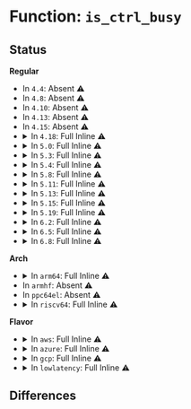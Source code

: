 # Function: <code>is_ctrl_busy</code>

## Status
<b>Regular</b>
<ul>
<li>
In <code>4.4</code>: Absent ⚠️
</li>
<li>
In <code>4.8</code>: Absent ⚠️
</li>
<li>
In <code>4.10</code>: Absent ⚠️
</li>
<li>
In <code>4.13</code>: Absent ⚠️
</li>
<li>
In <code>4.15</code>: Absent ⚠️
</li>
<li>
<details>
<summary>In <code>4.18</code>: Full Inline ⚠️</summary>

**Collision:** Unique Static

**Inline:** Full

**Transformation:** False

**Instances:**

```
In drivers/pci/hotplug/shpchp_hpc.c (ffffffff8153e67b)
Location: drivers/pci/hotplug/shpchp_hpc.c:244
Inline: True
Inline callers:
  - drivers/pci/hotplug/shpchp_hpc.c:shpc_write_cmd
  - drivers/pci/hotplug/shpchp_hpc.c:shpc_write_cmd
  - drivers/pci/hotplug/shpchp_hpc.c:shpc_write_cmd
  - drivers/pci/hotplug/shpchp_hpc.c:shpc_write_cmd
  - drivers/pci/hotplug/shpchp_hpc.c:shpc_write_cmd
  - drivers/pci/hotplug/shpchp_hpc.c:shpc_write_cmd
  - drivers/pci/hotplug/shpchp_hpc.c:shpc_write_cmd
```
</details>
</li>
<li>
<details>
<summary>In <code>5.0</code>: Full Inline ⚠️</summary>

**Collision:** Unique Static

**Inline:** Full

**Transformation:** False

**Instances:**

```
In drivers/pci/hotplug/shpchp_hpc.c (ffffffff81555a4b)
Location: drivers/pci/hotplug/shpchp_hpc.c:244
Inline: True
Inline callers:
  - drivers/pci/hotplug/shpchp_hpc.c:shpc_write_cmd
  - drivers/pci/hotplug/shpchp_hpc.c:shpc_write_cmd
  - drivers/pci/hotplug/shpchp_hpc.c:shpc_write_cmd
  - drivers/pci/hotplug/shpchp_hpc.c:shpc_write_cmd
  - drivers/pci/hotplug/shpchp_hpc.c:shpc_write_cmd
  - drivers/pci/hotplug/shpchp_hpc.c:shpc_write_cmd
  - drivers/pci/hotplug/shpchp_hpc.c:shpc_write_cmd
```
</details>
</li>
<li>
<details>
<summary>In <code>5.3</code>: Full Inline ⚠️</summary>

**Collision:** Unique Static

**Inline:** Full

**Transformation:** False

**Instances:**

```
In drivers/pci/hotplug/shpchp_hpc.c (ffffffff81585a4a)
Location: drivers/pci/hotplug/shpchp_hpc.c:244
Inline: True
Inline callers:
  - drivers/pci/hotplug/shpchp_hpc.c:shpc_write_cmd
  - drivers/pci/hotplug/shpchp_hpc.c:shpc_write_cmd
  - drivers/pci/hotplug/shpchp_hpc.c:shpc_write_cmd
  - drivers/pci/hotplug/shpchp_hpc.c:shpc_write_cmd
  - drivers/pci/hotplug/shpchp_hpc.c:shpc_write_cmd
  - drivers/pci/hotplug/shpchp_hpc.c:shpc_write_cmd
  - drivers/pci/hotplug/shpchp_hpc.c:shpc_write_cmd
```
</details>
</li>
<li>
<details>
<summary>In <code>5.4</code>: Full Inline ⚠️</summary>

**Collision:** Unique Static

**Inline:** Full

**Transformation:** False

**Instances:**

```
In drivers/pci/hotplug/shpchp_hpc.c (ffffffff815a742a)
Location: drivers/pci/hotplug/shpchp_hpc.c:244
Inline: True
Inline callers:
  - drivers/pci/hotplug/shpchp_hpc.c:shpc_write_cmd
  - drivers/pci/hotplug/shpchp_hpc.c:shpc_write_cmd
  - drivers/pci/hotplug/shpchp_hpc.c:shpc_write_cmd
  - drivers/pci/hotplug/shpchp_hpc.c:shpc_write_cmd
  - drivers/pci/hotplug/shpchp_hpc.c:shpc_write_cmd
  - drivers/pci/hotplug/shpchp_hpc.c:shpc_write_cmd
  - drivers/pci/hotplug/shpchp_hpc.c:shpc_write_cmd
```
</details>
</li>
<li>
<details>
<summary>In <code>5.8</code>: Full Inline ⚠️</summary>

**Collision:** Unique Static

**Inline:** Full

**Transformation:** False

**Instances:**

```
In drivers/pci/hotplug/shpchp_hpc.c (ffffffff8165012c)
Location: drivers/pci/hotplug/shpchp_hpc.c:244
Inline: True
Inline callers:
  - drivers/pci/hotplug/shpchp_hpc.c:shpc_write_cmd
  - drivers/pci/hotplug/shpchp_hpc.c:shpc_write_cmd
  - drivers/pci/hotplug/shpchp_hpc.c:shpc_write_cmd
  - drivers/pci/hotplug/shpchp_hpc.c:shpc_write_cmd
  - drivers/pci/hotplug/shpchp_hpc.c:shpc_write_cmd
  - drivers/pci/hotplug/shpchp_hpc.c:shpc_write_cmd
  - drivers/pci/hotplug/shpchp_hpc.c:shpc_write_cmd
```
</details>
</li>
<li>
<details>
<summary>In <code>5.11</code>: Full Inline ⚠️</summary>

**Collision:** Unique Static

**Inline:** Full

**Transformation:** False

**Instances:**

```
In drivers/pci/hotplug/shpchp_hpc.c (ffffffff816735cc)
Location: drivers/pci/hotplug/shpchp_hpc.c:244
Inline: True
Inline callers:
  - drivers/pci/hotplug/shpchp_hpc.c:shpc_write_cmd
  - drivers/pci/hotplug/shpchp_hpc.c:shpc_write_cmd
  - drivers/pci/hotplug/shpchp_hpc.c:shpc_write_cmd
  - drivers/pci/hotplug/shpchp_hpc.c:shpc_write_cmd
  - drivers/pci/hotplug/shpchp_hpc.c:shpc_write_cmd
  - drivers/pci/hotplug/shpchp_hpc.c:shpc_write_cmd
  - drivers/pci/hotplug/shpchp_hpc.c:shpc_write_cmd
```
</details>
</li>
<li>
<details>
<summary>In <code>5.13</code>: Full Inline ⚠️</summary>

**Collision:** Unique Static

**Inline:** Full

**Transformation:** False

**Instances:**

```
In drivers/pci/hotplug/shpchp_hpc.c (ffffffff81655aec)
Location: drivers/pci/hotplug/shpchp_hpc.c:239
Inline: True
Inline callers:
  - drivers/pci/hotplug/shpchp_hpc.c:shpc_write_cmd
  - drivers/pci/hotplug/shpchp_hpc.c:shpc_write_cmd
  - drivers/pci/hotplug/shpchp_hpc.c:shpc_write_cmd
  - drivers/pci/hotplug/shpchp_hpc.c:shpc_write_cmd
  - drivers/pci/hotplug/shpchp_hpc.c:shpc_write_cmd
  - drivers/pci/hotplug/shpchp_hpc.c:shpc_write_cmd
  - drivers/pci/hotplug/shpchp_hpc.c:shpc_write_cmd
```
</details>
</li>
<li>
<details>
<summary>In <code>5.15</code>: Full Inline ⚠️</summary>

**Collision:** Unique Static

**Inline:** Full

**Transformation:** False

**Instances:**

```
In drivers/pci/hotplug/shpchp_hpc.c (ffffffff816c7bbc)
Location: drivers/pci/hotplug/shpchp_hpc.c:239
Inline: True
Inline callers:
  - drivers/pci/hotplug/shpchp_hpc.c:shpc_write_cmd
  - drivers/pci/hotplug/shpchp_hpc.c:shpc_write_cmd
  - drivers/pci/hotplug/shpchp_hpc.c:shpc_wait_cmd
  - drivers/pci/hotplug/shpchp_hpc.c:shpc_wait_cmd
  - drivers/pci/hotplug/shpchp_hpc.c:shpc_wait_cmd
  - drivers/pci/hotplug/shpchp_hpc.c:shpc_wait_cmd
  - drivers/pci/hotplug/shpchp_hpc.c:shpc_wait_cmd
```
</details>
</li>
<li>
<details>
<summary>In <code>5.19</code>: Full Inline ⚠️</summary>

**Collision:** Unique Static

**Inline:** Full

**Transformation:** False

**Instances:**

```
In drivers/pci/hotplug/shpchp_hpc.c (ffffffff817edadc)
Location: drivers/pci/hotplug/shpchp_hpc.c:239
Inline: True
Inline callers:
  - drivers/pci/hotplug/shpchp_hpc.c:shpc_write_cmd
  - drivers/pci/hotplug/shpchp_hpc.c:shpc_write_cmd
  - drivers/pci/hotplug/shpchp_hpc.c:shpc_write_cmd
  - drivers/pci/hotplug/shpchp_hpc.c:shpc_write_cmd
  - drivers/pci/hotplug/shpchp_hpc.c:shpc_write_cmd
  - drivers/pci/hotplug/shpchp_hpc.c:shpc_write_cmd
  - drivers/pci/hotplug/shpchp_hpc.c:shpc_write_cmd
```
</details>
</li>
<li>
<details>
<summary>In <code>6.2</code>: Full Inline ⚠️</summary>

**Collision:** Unique Static

**Inline:** Full

**Transformation:** False

**Instances:**

```
In drivers/pci/hotplug/shpchp_hpc.c (ffffffff81914efc)
Location: drivers/pci/hotplug/shpchp_hpc.c:239
Inline: True
Inline callers:
  - drivers/pci/hotplug/shpchp_hpc.c:shpc_write_cmd
  - drivers/pci/hotplug/shpchp_hpc.c:shpc_write_cmd
  - drivers/pci/hotplug/shpchp_hpc.c:shpc_write_cmd
  - drivers/pci/hotplug/shpchp_hpc.c:shpc_write_cmd
  - drivers/pci/hotplug/shpchp_hpc.c:shpc_write_cmd
  - drivers/pci/hotplug/shpchp_hpc.c:shpc_write_cmd
  - drivers/pci/hotplug/shpchp_hpc.c:shpc_write_cmd
```
</details>
</li>
<li>
<details>
<summary>In <code>6.5</code>: Full Inline ⚠️</summary>

**Collision:** Unique Static

**Inline:** Full

**Transformation:** False

**Instances:**

```
In drivers/pci/hotplug/shpchp_hpc.c (ffffffff8195851c)
Location: drivers/pci/hotplug/shpchp_hpc.c:239
Inline: True
Inline callers:
  - drivers/pci/hotplug/shpchp_hpc.c:shpc_write_cmd
  - drivers/pci/hotplug/shpchp_hpc.c:shpc_write_cmd
  - drivers/pci/hotplug/shpchp_hpc.c:shpc_write_cmd
  - drivers/pci/hotplug/shpchp_hpc.c:shpc_write_cmd
  - drivers/pci/hotplug/shpchp_hpc.c:shpc_write_cmd
  - drivers/pci/hotplug/shpchp_hpc.c:shpc_write_cmd
  - drivers/pci/hotplug/shpchp_hpc.c:shpc_write_cmd
```
</details>
</li>
<li>
<details>
<summary>In <code>6.8</code>: Full Inline ⚠️</summary>

**Collision:** Unique Static

**Inline:** Full

**Transformation:** False

**Instances:**

```
In drivers/pci/hotplug/shpchp_hpc.c (ffffffff819a1a8c)
Location: drivers/pci/hotplug/shpchp_hpc.c:239
Inline: True
Inline callers:
  - drivers/pci/hotplug/shpchp_hpc.c:shpc_write_cmd
  - drivers/pci/hotplug/shpchp_hpc.c:shpc_write_cmd
  - drivers/pci/hotplug/shpchp_hpc.c:shpc_write_cmd
  - drivers/pci/hotplug/shpchp_hpc.c:shpc_write_cmd
  - drivers/pci/hotplug/shpchp_hpc.c:shpc_write_cmd
  - drivers/pci/hotplug/shpchp_hpc.c:shpc_write_cmd
  - drivers/pci/hotplug/shpchp_hpc.c:shpc_write_cmd
```
</details>
</li>
</ul>
<b>Arch</b>
<ul>
<li>
<details>
<summary>In <code>arm64</code>: Full Inline ⚠️</summary>

**Collision:** Unique Static

**Inline:** Full

**Transformation:** False

**Instances:**

```
In drivers/pci/hotplug/shpchp_hpc.c (ffff80001070faf0)
Location: drivers/pci/hotplug/shpchp_hpc.c:244
Inline: True
```
</details>
</li>
<li>
In <code>armhf</code>: Absent ⚠️
</li>
<li>
In <code>ppc64el</code>: Absent ⚠️
</li>
<li>
<details>
<summary>In <code>riscv64</code>: Full Inline ⚠️</summary>

**Collision:** Unique Static

**Inline:** Full

**Transformation:** False

**Instances:**

```
In drivers/pci/hotplug/shpchp_hpc.c (ffffffe0004dc4a0)
Location: drivers/pci/hotplug/shpchp_hpc.c:244
Inline: True
Inline callers:
  - drivers/pci/hotplug/shpchp_hpc.c:shpc_write_cmd
  - drivers/pci/hotplug/shpchp_hpc.c:shpc_write_cmd
  - drivers/pci/hotplug/shpchp_hpc.c:shpc_write_cmd
  - drivers/pci/hotplug/shpchp_hpc.c:shpc_write_cmd
  - drivers/pci/hotplug/shpchp_hpc.c:shpc_write_cmd
  - drivers/pci/hotplug/shpchp_hpc.c:shpc_write_cmd
  - drivers/pci/hotplug/shpchp_hpc.c:shpc_write_cmd
```
</details>
</li>
</ul>
<b>Flavor</b>
<ul>
<li>
<details>
<summary>In <code>aws</code>: Full Inline ⚠️</summary>

**Collision:** Unique Static

**Inline:** Full

**Transformation:** False

**Instances:**

```
In drivers/pci/hotplug/shpchp_hpc.c (ffffffff8159ac3a)
Location: drivers/pci/hotplug/shpchp_hpc.c:244
Inline: True
Inline callers:
  - drivers/pci/hotplug/shpchp_hpc.c:shpc_write_cmd
  - drivers/pci/hotplug/shpchp_hpc.c:shpc_write_cmd
  - drivers/pci/hotplug/shpchp_hpc.c:shpc_write_cmd
  - drivers/pci/hotplug/shpchp_hpc.c:shpc_write_cmd
  - drivers/pci/hotplug/shpchp_hpc.c:shpc_write_cmd
  - drivers/pci/hotplug/shpchp_hpc.c:shpc_write_cmd
  - drivers/pci/hotplug/shpchp_hpc.c:shpc_write_cmd
```
</details>
</li>
<li>
<details>
<summary>In <code>azure</code>: Full Inline ⚠️</summary>

**Collision:** Unique Static

**Inline:** Full

**Transformation:** False

**Instances:**

```
In drivers/pci/hotplug/shpchp_hpc.c (ffffffff81589dca)
Location: drivers/pci/hotplug/shpchp_hpc.c:244
Inline: True
Inline callers:
  - drivers/pci/hotplug/shpchp_hpc.c:shpc_write_cmd
  - drivers/pci/hotplug/shpchp_hpc.c:shpc_write_cmd
  - drivers/pci/hotplug/shpchp_hpc.c:shpc_write_cmd
  - drivers/pci/hotplug/shpchp_hpc.c:shpc_write_cmd
  - drivers/pci/hotplug/shpchp_hpc.c:shpc_write_cmd
  - drivers/pci/hotplug/shpchp_hpc.c:shpc_write_cmd
  - drivers/pci/hotplug/shpchp_hpc.c:shpc_write_cmd
```
</details>
</li>
<li>
<details>
<summary>In <code>gcp</code>: Full Inline ⚠️</summary>

**Collision:** Unique Static

**Inline:** Full

**Transformation:** False

**Instances:**

```
In drivers/pci/hotplug/shpchp_hpc.c (ffffffff8159b17a)
Location: drivers/pci/hotplug/shpchp_hpc.c:244
Inline: True
Inline callers:
  - drivers/pci/hotplug/shpchp_hpc.c:shpc_write_cmd
  - drivers/pci/hotplug/shpchp_hpc.c:shpc_write_cmd
  - drivers/pci/hotplug/shpchp_hpc.c:shpc_write_cmd
  - drivers/pci/hotplug/shpchp_hpc.c:shpc_write_cmd
  - drivers/pci/hotplug/shpchp_hpc.c:shpc_write_cmd
  - drivers/pci/hotplug/shpchp_hpc.c:shpc_write_cmd
  - drivers/pci/hotplug/shpchp_hpc.c:shpc_write_cmd
```
</details>
</li>
<li>
<details>
<summary>In <code>lowlatency</code>: Full Inline ⚠️</summary>

**Collision:** Unique Static

**Inline:** Full

**Transformation:** False

**Instances:**

```
In drivers/pci/hotplug/shpchp_hpc.c (ffffffff815b55ba)
Location: drivers/pci/hotplug/shpchp_hpc.c:244
Inline: True
Inline callers:
  - drivers/pci/hotplug/shpchp_hpc.c:shpc_write_cmd
  - drivers/pci/hotplug/shpchp_hpc.c:shpc_write_cmd
  - drivers/pci/hotplug/shpchp_hpc.c:shpc_write_cmd
  - drivers/pci/hotplug/shpchp_hpc.c:shpc_write_cmd
  - drivers/pci/hotplug/shpchp_hpc.c:shpc_write_cmd
  - drivers/pci/hotplug/shpchp_hpc.c:shpc_write_cmd
  - drivers/pci/hotplug/shpchp_hpc.c:shpc_write_cmd
```
</details>
</li>
</ul>

## Differences
